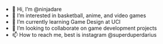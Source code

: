 - 👋 Hi, I’m @ninjadare
- 👀 I’m interested in basketball, anime, and video games
- 🌱 I’m currently learning Game Design at UCI
- 💞️ I’m looking to collaborate on game development projects
- 📫 How to reach me, best is instagram @superduperdarius

<!---
ninjadare/ninjadare is a ✨ special ✨ repository because its `README.md` (this file) appears on your GitHub profile.
You can click the Preview link to take a look at your changes.
--->
